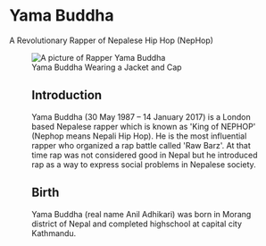 <!DOCTYPE html>
<html>

<head>

</head>

<body>
  <main id="main">
      <h1 id="title">Yama Buddha</h1>
      <p class="subtitle">A Revolutionary Rapper of Nepalese Hip Hop (NepHop)</p>
    <figure id="img-div">
      <img id="image" src="https://i.ytimg.com/vi/or2sKmE6cyU/maxresdefault.jpg" alt="A picture of Rapper Yama Buddha"/>
      <figcaption id="img-caption">Yama Buddha Wearing a Jacket and Cap</figcaption>
      <article id="tribute-info">
        <section class="intro">
          <h2>Introduction</h2>
          <p>Yama Buddha (30 May 1987 – 14 January 2017) is a London based Nepalese rapper which is known as 'King of NEPHOP' (Nephop means Nepali Hip Hop). He is the most influential rapper who organized a rap battle called 'Raw Barz'. At that time rap was not considered good in Nepal but he introduced rap as a way to express social problems in Nepalese society.  </p>
          </section>
           <section class="birth">
          <h2>Birth</h2>
          <p>Yama Buddha (real name Anil Adhikari) was born in Morang district of Nepal and completed highschool at capital city Kathmandu.  </p>
          </section>
          
  
  </main>
</body>

</html>
